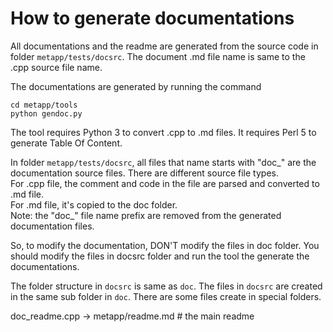 # How to generate documentations

All documentations and the readme are generated from the source code in folder `metapp/tests/docsrc`. The document .md file name is same to the .cpp source file name.  

The documentations are generated by running the command  
```
cd metapp/tools
python gendoc.py 
```
The tool requires Python 3 to convert .cpp to .md files. It requires Perl 5 to generate Table Of Content.  

In folder `metapp/tests/docsrc`, all files that name starts with "doc_" are the documentation source files. There are different source file types.  
For .cpp file, the comment and code in the file are parsed and converted to .md file.  
For .md file, it's copied to the doc folder.  
Note: the "doc_" file name prefix are removed from the generated documentation files.  

So, to modify the documentation, DON'T modify the files in doc folder. You should modify the files in docsrc folder and run the tool the generate the documentations.

The folder structure in `docsrc` is same as `doc`. The files in `docsrc` are created in the same sub folder in `doc`. There are some files create in special folders.  

doc_readme.cpp -> metapp/readme.md # the main readme
